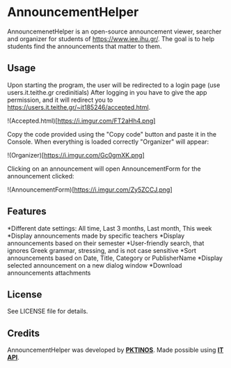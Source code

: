 AnnouncementHelper
========
AnnouncemenetHelper is an open-source announcement viewer, searcher and organizer for students of https://www.iee.ihu.gr/.
The goal is to help students find the announcements that matter to them.

Usage
-----
Upon starting the program, the user will be redirected to a login page (use users.it.teithe.gr credinitials) 
After logging in you have to give the app permission, and it will redirect you to https://users.it.teithe.gr/~it185246/accepted.html.

!(Accepted.html)[https://i.imgur.com/FT2aHh4.png]

Copy the code provided using the "Copy code" button and paste it in the Console.
When everything is loaded correctly "Organizer" will appear:

!(Organizer)[https://i.imgur.com/Gc0gmXK.png]

Clicking on an announcement will open AnnouncementForm for the announcement clicked:

!(AnnouncementForm)[https://i.imgur.com/Zy5ZCCJ.png]

Features
--------
*Different date settings: All time, Last 3 months, Last month, This week
*Display announcements made by specific teachers
*Display announcements based on their semester
*User-friendly search, that ignores Greek grammar, stressing, and is not case sensitive
*Sort announcements based on Date, Title, Category or PublisherName
*Display selected announcement on a new dialog window
*Download announcements attachments

License
-------
See LICENSE file for details.

Credits
-------
AnnouncementHelper was developed by **[PKTINOS](https://github.com/PKTINOS)**.
Made possible using **[IT API](https://github.com/apavlidi/IT_API)**.
